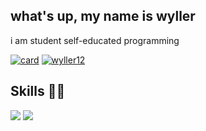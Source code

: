 ## what's up, my name is wyller
i am student self-educated programming

[![card](https://github-readme-stats.vercel.app/api?username=wyller12&theme=dracula)](https://github.com/anuraghazra/github-readme-stats)
[![wyller12](https://github-readme-stats.vercel.app/api/top-langs/?username=wyller12&layout=compact&theme=dracula)](https://github.com/anuraghazra/github-readme-stats)

## Skills 👩‍💻

<img style="display=inline-block" src="https://img.shields.io/badge/HTML5-E34F26?style=for-the-badge&logo=html5&logoColor=white">
<img style="display=inline-block" src="https://img.shields.io/badge/CSS3-1572B6?style=for-the-badge&logo=css3&logoColor=white">

